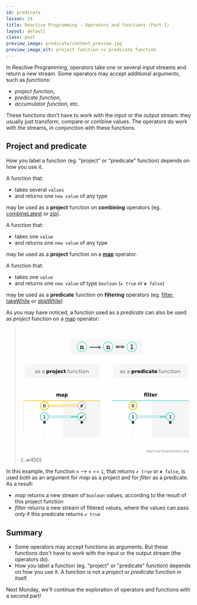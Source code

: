 ```yaml
---
id: predicate
lesson: 24
title: Reactive Programming - Operators and functions (Part 1)
layout: default
class: post
preview_image: predicate/content_preview.jpg
preview_image_alt: project function vs predicate function
---
```


In Reactive Programming, operators take one or several input streams and return a new stream. Some operators may accept additional arguments, such as _functions_:

- _project function_,
- _predicate function_,
- _accumulator function_, etc.

These functions don't have to work with the input or the output stream: they usually just transform, compare or combine values. The operators do work with the streams, in conjunction with these functions.

## Project and predicate

How you label a function (eg. "project" or "predicate" function) depends on how you use it.

A function that:

- takes several <code class="one">values</code>
- and returns one <code class="two">new value</code> of any type

may be used as a **project** function on **combining** operators (eg. [combineLatest](/combineLatest) or [zip](/zip)).

A function that:

- takes one <code class="one">value</code>
- and returns one <code class="two">new value</code> of any type

may be used as a **project** function on a [**map**](/map) operator.

A function that:

- takes one <code class="one">value</code>
- and returns one <code class="two">new value</code> of type `boolean` (`✔ true` or `✘ false`)

may be used as a **predicate** function on **filtering** operators (eg. [filter](/filter), [takeWhile](/takeWhile) or [skipWhile](skipWhile))

As you may have noticed, a function used as a _predicate_ can also be used as _project_ function on a [map](/map) operator: 

> ![](img/predicate/predicate.gif){:.w450}

In this example, the function <code class="one">n</code> ⟶ <code class="one">n</code> == <code class="one">1</code>, that returns `✔ true` or `✘ false`, is used both as an argument for _map_ as a project and for _filter_ as a predicate. As a result:

- _map_ returns a new stream of `boolean` values, according to the result of this project function
- _filter_ returns a new stream of filtered values, where the values can pass only if this predicate returns `✔ true`

## Summary

- Some operators may accept functions as arguments. But these functions don't have to work with the input or the output stream (the operators do).
- How you label a function (eg. "project" or "predicate" function) depends on how you use it. A function is not a _project_ or _predicate_ function in itself.

Next Monday, we'll continue the exploration of operators and functions with a second part!

